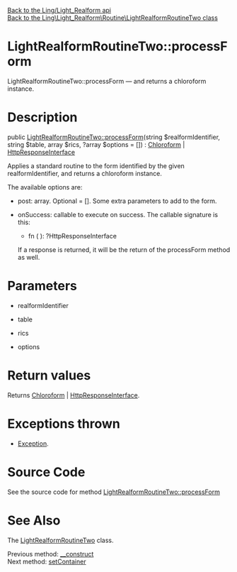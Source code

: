 [Back to the Ling/Light_Realform api](https://github.com/lingtalfi/Light_Realform/blob/master/doc/api/Ling/Light_Realform.md)<br>
[Back to the Ling\Light_Realform\Routine\LightRealformRoutineTwo class](https://github.com/lingtalfi/Light_Realform/blob/master/doc/api/Ling/Light_Realform/Routine/LightRealformRoutineTwo.md)


LightRealformRoutineTwo::processForm
================



LightRealformRoutineTwo::processForm — and returns a chloroform instance.




Description
================


public [LightRealformRoutineTwo::processForm](https://github.com/lingtalfi/Light_Realform/blob/master/doc/api/Ling/Light_Realform/Routine/LightRealformRoutineTwo/processForm.md)(string $realformIdentifier, string $table, array $rics, ?array $options = []) : [Chloroform](https://github.com/lingtalfi/Chloroform) | [HttpResponseInterface](https://github.com/lingtalfi/Light/blob/master/doc/api/Ling/Light/Http/HttpResponseInterface.md)




Applies a standard routine to the form identified by the given realformIdentifier,
and returns a chloroform instance.

The available options are:

- post: array. Optional = []. Some extra parameters to add to the form.
- onSuccess: callable to execute on success.
     The callable signature is this:
     - fn (  ): ?HttpResponseInterface

     If a response is returned, it will be the return of the processForm method as well.




Parameters
================


- realformIdentifier

    

- table

    

- rics

    

- options

    


Return values
================

Returns [Chloroform](https://github.com/lingtalfi/Chloroform) | [HttpResponseInterface](https://github.com/lingtalfi/Light/blob/master/doc/api/Ling/Light/Http/HttpResponseInterface.md).


Exceptions thrown
================

- [Exception](http://php.net/manual/en/class.exception.php).&nbsp;







Source Code
===========
See the source code for method [LightRealformRoutineTwo::processForm](https://github.com/lingtalfi/Light_Realform/blob/master/Routine/LightRealformRoutineTwo.php#L106-L444)


See Also
================

The [LightRealformRoutineTwo](https://github.com/lingtalfi/Light_Realform/blob/master/doc/api/Ling/Light_Realform/Routine/LightRealformRoutineTwo.md) class.

Previous method: [__construct](https://github.com/lingtalfi/Light_Realform/blob/master/doc/api/Ling/Light_Realform/Routine/LightRealformRoutineTwo/__construct.md)<br>Next method: [setContainer](https://github.com/lingtalfi/Light_Realform/blob/master/doc/api/Ling/Light_Realform/Routine/LightRealformRoutineTwo/setContainer.md)<br>

